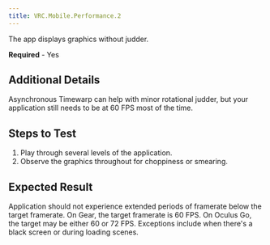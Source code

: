 ```yaml
---
title: VRC.Mobile.Performance.2
---
```

The app displays graphics without judder.

**Required** - Yes

## Additional Details

Asynchronous Timewarp can help with minor rotational judder, but your application still needs to be at 60 FPS most of the time.

## Steps to Test

1. Play through several levels of the application.
2. Observe the graphics throughout for choppiness or smearing.
## Expected Result

Application should not experience extended periods of framerate below the target framerate. On Gear, the target framerate is 60 FPS. On Oculus Go, the target may be either 60 or 72 FPS. Exceptions include when there's a black screen or during loading scenes.

